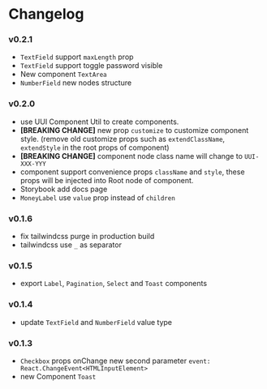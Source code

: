 # Changelog

### v0.2.1

- `TextField` support `maxLength` prop
- `TextField` support toggle password visible
- New component `TextArea`
- `NumberField` new nodes structure

### v0.2.0

- use UUI Component Util to create components.
- **\[BREAKING CHANGE\]** new prop `customize` to customize component style. (remove old customize props such as `extendClassName`, `extendStyle` in the root props of component)
- **\[BREAKING CHANGE\]** component node class name will change to `UUI-XXX-YYY`
- component support convenience props `className` and `style`, these props will be injected into Root node of component.
- Storybook add docs page
- `MoneyLabel` use `value` prop instead of `children`

### v0.1.6

- fix tailwindcss purge in production build
- tailwindcss use `_` as separator

### v0.1.5

- export `Label`, `Pagination`, `Select` and `Toast` components

### v0.1.4

- update `TextField` and `NumberField` value type

### v0.1.3

- `Checkbox` props onChange new second parameter `event: React.ChangeEvent<HTMLInputElement>`
- new Component `Toast`
